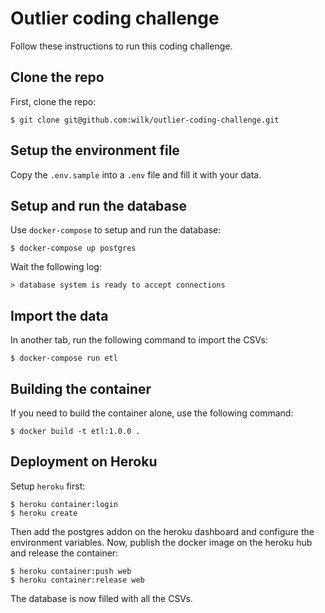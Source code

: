 # Outlier coding challenge
Follow these instructions to run this coding challenge.

## Clone the repo
First, clone the repo:

```
$ git clone git@github.com:wilk/outlier-coding-challenge.git
```

## Setup the environment file
Copy the `.env.sample` into a `.env` file and fill it with your data.

## Setup and run the database
Use `docker-compose` to setup and run the database:

```
$ docker-compose up postgres
```

Wait the following log:

```
> database system is ready to accept connections
```

## Import the data
In another tab, run the following command to import the CSVs:

```
$ docker-compose run etl
```

## Building the container
If you need to build the container alone, use the following command:

```
$ docker build -t etl:1.0.0 .
```

## Deployment on Heroku
Setup `heroku` first:

```
$ heroku container:login 
$ heroku create
```

Then add the postgres addon on the heroku dashboard and configure the environment variables.
Now, publish the docker image on the heroku hub and release the container:

```
$ heroku container:push web
$ heroku container:release web
```

The database is now filled with all the CSVs.
